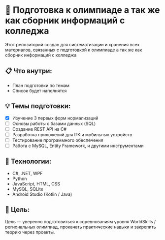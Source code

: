 # 🧠 Подготовка к олимпиаде а так же как сборник информаций с колледжа

Этот репозиторий создан для систематизации и хранения всех материалов, связанных с подготовкой к олимпиаде а так же как сборник информаций с колледжа

## 📋 Что внутри:

- План подготовки по темам
- Список будет наполнятся

## 💡 Темы подготовки:
- [x] Изучение 3 первых форм нормализаций
- [ ] Основы работы с базами данных (SQL) 
- [ ] Создание REST API на C#
- [ ] Разработка приложений для ПК и мобильных устройств
- [ ] Тестирование программного обеспечения
- [ ] Работа с MySQL, Entity Framework, и другими инструментами

## 🔧 Технологии:

- C#, .NET, WPF
- Python
- JavaScript, HTML, CSS
- MySQL, SQLite
- Android Studio (Kotlin / Java)

## 🚀 Цель:

Цель — уверенно подготовиться к соревнованиям уровня WorldSkills / региональных олимпиад, прокачать практические навыки и закрепить теорию через проекты.


